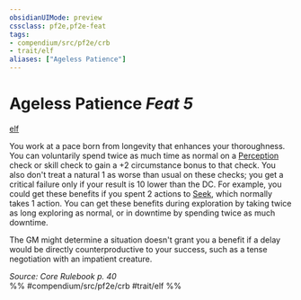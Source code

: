 ```yaml
---
obsidianUIMode: preview
cssclass: pf2e,pf2e-feat
tags:
- compendium/src/pf2e/crb
- trait/elf
aliases: ["Ageless Patience"]
---
```

# Ageless Patience  *Feat 5*  
[elf](../../Rules/traits/elf.md)  


You work at a pace born from longevity that enhances your thoroughness. You can voluntarily spend twice as much time as normal on a [Perception](../skills.md#Perception) check or skill check to gain a +2 circumstance bonus to that check. You also don't treat a natural 1 as worse than usual on these checks; you get a critical failure only if your result is 10 lower than the DC. For example, you could get these benefits if you spent 2 actions to [Seek](../../Rules/actions/seek.md), which normally takes 1 action. You can get these benefits during exploration by taking twice as long exploring as normal, or in downtime by spending twice as much downtime.

The GM might determine a situation doesn't grant you a benefit if a delay would be directly counterproductive to your success, such as a tense negotiation with an impatient creature.

*Source: Core Rulebook p. 40*  
%% #compendium/src/pf2e/crb #trait/elf %%
